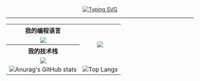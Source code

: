 <div align="center">
  <a href="https://git.io/typing-svg"><img src="https://readme-typing-svg.demolab.com?font=Fira+Code&pause=1000&color=787A74&center=true&vCenter=true&width=435&lines=There+is+a+crack+in+everything;that's+how+the+light+gets+in" alt="Typing SVG" /></a>
</div>

---

<table align="center">
  <tr>
    <th>
      我的编程语言
    </th>
    <td rowspan="4" align="center">
      <img src="https://stats.justsong.cn/api/juejin?lang=zh-CN&id=3978458127676542"/>
    </td>
  </tr>
  <tr>
    <td align="center">
      <img src="https://skillicons.dev/icons?&theme=dark&i=html,css,sass,js,ts,jquery"/>
    </td>
  </tr>
  <tr>
    <th>
      我的技术栈
    </th>
  </tr>
  <tr>
    <td align="center">
      <img src="https://skillicons.dev/icons?&theme=dark&i=vue,git,nodejs,mysql,webpack,vite"/>
    </td>
  </tr>
  <tr>
    <td>
      <img src="https://github-readme-stats.vercel.app/api?username=Lntave&hide_title=true&icon_color=787A74&show_icons=true&locale=cn&include_all_commits=true&hide=issues&hide_border=true" alt="Anurag's GitHub stats"/>
    </td>
    <td>
      <img src="https://github-readme-stats.vercel.app/api/top-langs/?username=Lntave&layout=compact&title_color=0092E8&locale=cn&hide_border=true&card_width=467&hide_title=true" alt="Top Langs"/>
    </td>
  </tr>
</table>
